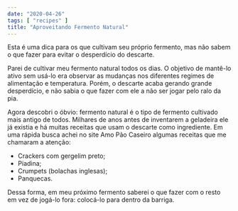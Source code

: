 ```yaml
---
date: "2020-04-26"
tags: [ "recipes" ]
title: "Aproveitando Fermento Natural"
---
```

Esta é uma dica para os que cultivam seu próprio fermento, mas não sabem o que fazer para evitar o desperdício do descarte.

Parei de cultivar meu fermento natural todos os dias. O objetivo de mantê-lo ativo sem usá-lo era observar as mudanças nos diferentes regimes de alimentação e temperatura. Porém, o descarte acaba gerando grande desperdício, e não sabia o que fazer com ele a não ser jogar pelo ralo da pia.

Agora descobri o óbvio: fermento natural é o tipo de fermento cultivado mais antigo de todos. Milhares de anos antes de inventarem a geladeira ele já existia e há muitas receitas que usam o descarte como ingrediente. Em uma rápida busca achei no site Amo Pão Caseiro algumas receitas que me chamaram a atenção:

 - Crackers com gergelim preto;
 - Piadina;
 - Crumpets (bolachas inglesas);
 - Panquecas.

Dessa forma, em meu próximo fermento saberei o que fazer com o resto em vez de jogá-lo fora: colocá-lo para dentro da barriga.
